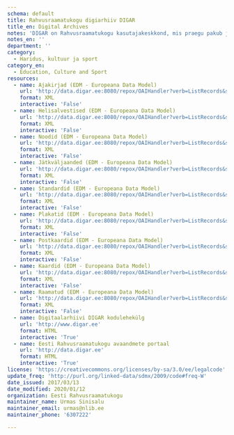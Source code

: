 ```yaml
---
schema: default
title: Rahvusraamatukogu digiarhiiv DIGAR
title_en: Digital Archives
notes: 'DIGAR on Rahvusraamatukogu kasutajakeskkond, mis praegu pakub juurdepääsu digitaalarhiivis talletatud väljaannetele. Nende hulgas on e-raamatuid, ajalehti, ajakirju, kaarte, noote, fotosid, postkaarte, plakateid, illustratsioone, audioraamatuid ning muusikafaile. Raamatute ja perioodika vorming on enamasti pdf või epub, pildimaterjalil jpeg ja helisalvestistel wav.'
notes_en: ''
department: ''
category:
  - Haridus, kultuur ja sport
category_en:
  - Education, Culture and Sport
resources:
  - name: Ajakirjad (EDM - Europeana Data Model)
    url: 'http://data.digar.ee:8080/repox/OAIHandler?verb=ListRecords&set=journal&metadataPrefix=edm'
    format: XML
    interactive: 'False'
  - name: Helisalvestised (EDM - Europeana Data Model)
    url: 'http://data.digar.ee:8080/repox/OAIHandler?verb=ListRecords&set=soundrecording&metadataPrefix=edm'
    format: XML
    interactive: 'False'
  - name: Noodid (EDM - Europeana Data Model)
    url: 'http://data.digar.ee:8080/repox/OAIHandler?verb=ListRecords&set=sheet_music&metadataPrefix=edm'
    format: XML
    interactive: 'False'
  - name: Jätkväljaanded (EDM - Europeana Data Model)
    url: 'http://data.digar.ee:8080/repox/OAIHandler?verb=ListRecords&set=serials&metadataPrefix=edm'
    format: XML
    interactive: 'False'
  - name: Standardid (EDM - Europeana Data Model)
    url: 'http://data.digar.ee:8080/repox/OAIHandler?verb=ListRecords&set=standard&metadataPrefix=ese'
    format: XML
    interactive: 'False'
  - name: Plakatid (EDM - Europeana Data Model)
    url: 'http://data.digar.ee:8080/repox/OAIHandler?verb=ListRecords&set=poster&metadataPrefix=edm'
    format: XML
    interactive: 'False'
  - name: Postkaardid (EDM - Europeana Data Model)
    url: 'http://data.digar.ee:8080/repox/OAIHandler?verb=ListRecords&set=postcard&metadataPrefix=edm'
    format: XML
    interactive: 'False'
  - name: Kaardid (EDM - Europeana Data Model)
    url: 'http://data.digar.ee:8080/repox/OAIHandler?verb=ListRecords&set=map&metadataPrefix=edm'
    format: XML
    interactive: 'False'
  - name: Raamatud (EDM - Europeana Data Model)
    url: 'http://data.digar.ee:8080/repox/OAIHandler?verb=ListRecords&set=book&metadataPrefix=edm'
    format: XML
    interactive: 'False'
  - name: Digitaalarhiivi DIGAR kodulehekülg
    url: 'http://www.digar.ee'
    format: HTML
    interactive: 'True'
  - name: Eesti Rahvusraamatukogu avaandmete portaal
    url: 'http://data.digar.ee'
    format: HTML
    interactive: 'True'
license: 'https://creativecommons.org/licenses/by-sa/3.0/ee/legalcode'
update_freq: 'http://purl.org/linked-data/sdmx/2009/code#freq-W'
date_issued: 2017/03/13
date_modified: 2020/01/12
organization: Eesti Rahvusraamatukogu
maintainer_name: Urmas Sinisalu
maintainer_email: urmas@nlib.ee
maintainer_phone: '6307222'

---
```

